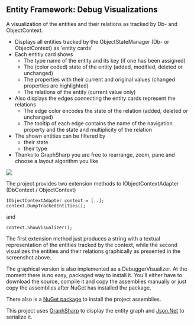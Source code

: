Entity Framework: Debug Visualizations
-----------------

A visualization of the entities and their relations as tracked by Db- and ObjectContext.
- Displays all entities tracked by the ObjectStateManager (Db- or ObjectContext) as 'entity cards'
- Each entitiy card shows 
    - The type name of the entity and its key (if one has been assigned)
    - The (color coded) state of the entity (added, modified, deleted or unchanged)
    - The properties with their current and original values (changed properties are highlighted)
    - The relations of the entity (current value only)
- Also displays the edges connecting the entity cards represent the relations
    - The edge color encodes the state of the relation (added, deleted or unchanged)
    - The tooltip of each edge contains the name of the navigation property and the state and multiplicity of the relation
- The shown entities can be filtered by
    - their state
    - their type 
- Thanks to GraphSharp you are free to rearrange, zoom, pane and choose a layout algorithm you like

![](https://raw.github.com/andypelzer/EntityFrameworkDebugVisualizations/master/Documentation/Screenshots/DebugVisualizer.png)

The project provides two extension methods to IObjectContextAdapter (DbContext / ObjectContext)

    IObjectContextAdapter context = [..];
    context.DumpTrackedEntities();

and

    context.ShowVisualizer();

The first extension method just produces a string with a textual representation of the entities tracked by the context, while the second visualizes the entities and their relations graphically as presented in the screenshot above.

The graphical version is also implemented as a DebuggerVisualizer. At the moment there is no easy, packaged way to install it. You'll either have to download the source, compile it and copy the assemblies manually or just copy the assemblies after NuGet has installed the package.

There also is a [NuGet package](https://www.nuget.org/packages/EntityFrameworkDebugVisualization/) to install the project assemblies.

This project uses [GraphSharp](https://graphsharp.codeplex.com/) to display the entity graph and [Json.Net](http://james.newtonking.com/json) to serialize it.
